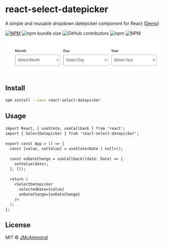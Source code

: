 # react-select-datepicker

A simple and reusable dropdown datepicker component for React ([Demo](https://jeffmcammond.com/react-select-datepicker/))

[![NPM](https://img.shields.io/npm/v/react-select-datepicker.svg)](https://www.npmjs.com/package/react-select-datepicker)
![npm bundle size](https://img.shields.io/bundlephobia/min/react-select-datepicker)
![GitHub contributors](https://img.shields.io/github/contributors/jmcammond/react-select-datepicker)
![npm](https://img.shields.io/npm/dt/react-select-datepicker)
![NPM](https://img.shields.io/npm/l/react-select-datepicker)

![Select Datepicker](https://raw.githubusercontent.com/JMcAmmond/public-assets/main/react-select-datepicker.PNG 'Select Datepicker')

## Install

```bash
npm install --save react-select-datepicker
```

## Usage

```tsx
import React, { useState, useCallback } from 'react';
import { SelectDatepicker } from 'react-select-datepicker';

export const App = () => {
  const [value, setValue] = useState<Date | null>();

  const onDateChange = useCallback((date: Date) => {
    setValue(date);
  }, []);

  return (
    <SelectDatepicker
      selectedDate={value}
      onDateChange={onDateChange}
    />
  );
};
```

## License

MIT © [JMcAmmond](https://github.com/JMcAmmond)
